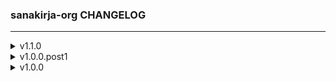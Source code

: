 ### sanakirja-org CHANGELOG

---

<details id="v1.1.0">
    <summary>v1.1.0</summary>
    
    - Added the `gender` field to the result dictionary, which displays the linguistic gender as a `str` type, or None, if not applicable.
    - Added the URL to all applicable entries in the form of a `word_url` key, or `category_url` in the case of the `categories` field.
        - In the case of the `definitions` field, the applicable words and their URLs were added under a new `words` key, which is a list of `dict` types.

    - Changed the types of the `multiple_spellings`, `relations` and `categories` fields to a list of `dict` types from a list of `str` types.
    - Changed the type of the `additional_source_languages` field to a `dict` type from a list of `str` types.
    - Changed the type of the `inflections` field to a list of `dict` types from a `dict` type.
        - The inflection type is now a value of the `type` key instead of being a key itself.
    - Changed the entries of the `suggestions` field (akin to old `similar_words`) to be ordered based on the font sizes of the words.

    - Fixed target language key appearing in the `translations` field, when no translations were found.
    
    - Removed graceful exiting from the CLI tool, to assist with debugging.

    - Replaced the `similar_words` field with the fields `did_you_mean`, `suggestions` and `found_examples`.
        - First of these is a `dict` type, while the two latter ones are lists of `dict` types.
</details>
<details id="v1.0.0.post1">
    <summary>v1.0.0.post1</summary>
    
    - Updated licensing.
</details>
<details id="v1.0.0">
    <summary>v1.0.0</summary>
    
    - Initial release.
</details>